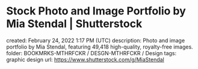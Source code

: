 # Stock Photo and Image Portfolio by Mia Stendal | Shutterstock

created: February 24, 2022 1:17 PM (UTC)
description: Photo and image portfolio by Mia Stendal, featuring 49,418 high-quality, royalty-free images.
folder: BOOKMRKS-MTHRFCKR / DESGN-MTHRFCKR / Design
tags: graphic design
url: https://www.shutterstock.com/g/MiaStendal